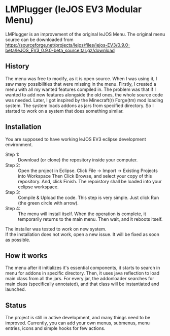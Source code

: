 # LMPlugger (leJOS EV3 Modular Menu)
LMPlugger is an improvement of the original leJOS Menu.
The original menu source can be downloaded from https://sourceforge.net/projects/lejos/files/lejos-EV3/0.9.0-beta/leJOS_EV3_0.9.0-beta_source.tar.gz/download

## History
The menu was free to modify, as it is open source. When I was using it,
I saw many possibilities that were missing in the menu. Firstly, I created
a menu with all my wanted features compiled in. The problem was that if I wanted
to add new features alongside the old ones, the whole source code
was needed. Later, I got inspired by the Minecraft(r) Forge(tm) mod loading system.
The system loads addons as jars from specified directory. So I started to work
on a system that does something similar.

## Installation
You are supposed to have working leJOS EV3 eclipse development environment.

<dl>
	<dt>Step 1:</dt>
	<dd>Download (or clone) the repository inside your computer.</dd>	
	<dt>Step 2:</dt>
	<dd>Open the project in Eclipse.  
	Click File -> Import -> Existing Projects into Workspace  
	Then Click Browse, and select your copy of this repository.  
	And, click Finish. The repoistory shall be loaded into your eclipse workspace.</dd>  
	<dt>Step 3:</dt>
	<dd>Compile & Upload the code. This step is very simple. Just click Run (the green circle with arrow).</dd>
	<dt>Step 4:</dt>
	<dd>The menu will install itself. When the operation is complete, it temporarily returns to the main menu. Then wait, and it reboots itself.</dd>
</dl>

The installer was tested to work on new system.  
If the installation does not work, open a new issue. It will be fixed as soon as possible.

## How it works
The menu after it initializes it's essential components, it starts to
search in menu for addons in specific directory. Then, it
uses java reflection to load main class from all the jars.
For every jar, the addonloader searches for main class (specifically annotated),
and that class will be instantiated and launched.

## Status
The project is still in active development, and many things need to be improved.
Currently, you can add your own menus, submenus, menu entries, icons and simple hooks for few actions.